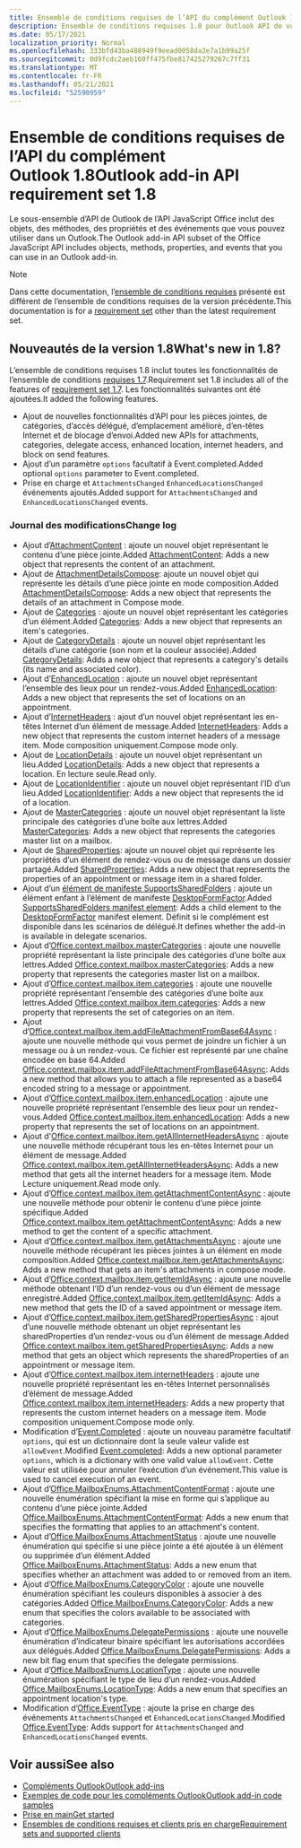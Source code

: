 ```yaml
---
title: Ensemble de conditions requises de l’API du complément Outlook 1.8
description: Ensemble de conditions requises 1.8 pour Outlook API de votre application.
ms.date: 05/17/2021
localization_priority: Normal
ms.openlocfilehash: 333bfd43ba488949f9eead0058da2e7a1b99a25f
ms.sourcegitcommit: 0d9fcdc2aeb160ff475fbe817425279267c7ff31
ms.translationtype: MT
ms.contentlocale: fr-FR
ms.lasthandoff: 05/21/2021
ms.locfileid: "52590959"
---
```

# <a name="outlook-add-in-api-requirement-set-18"></a><span data-ttu-id="fa1b5-103">Ensemble de conditions requises de l’API du complément Outlook 1.8</span><span class="sxs-lookup"><span data-stu-id="fa1b5-103">Outlook add-in API requirement set 1.8</span></span>

<span data-ttu-id="fa1b5-104">Le sous-ensemble d’API de Outlook de l’API JavaScript Office inclut des objets, des méthodes, des propriétés et des événements que vous pouvez utiliser dans un Outlook.</span><span class="sxs-lookup"><span data-stu-id="fa1b5-104">The Outlook add-in API subset of the Office JavaScript API includes objects, methods, properties, and events that you can use in an Outlook add-in.</span></span>

> [!NOTE]
> <span data-ttu-id="fa1b5-105">Dans cette documentation, l’[ensemble de conditions requises](../../requirement-sets/outlook-api-requirement-sets.md) présenté est différent de l’ensemble de conditions requises de la version précédente.</span><span class="sxs-lookup"><span data-stu-id="fa1b5-105">This documentation is for a [requirement set](../../requirement-sets/outlook-api-requirement-sets.md) other than the latest requirement set.</span></span>

## <a name="whats-new-in-18"></a><span data-ttu-id="fa1b5-106">Nouveautés de la version 1.8</span><span class="sxs-lookup"><span data-stu-id="fa1b5-106">What's new in 1.8?</span></span>

<span data-ttu-id="fa1b5-107">L’ensemble de conditions requises 1.8 inclut toutes les fonctionnalités de l’ensemble de conditions [requises 1.7](../requirement-set-1.7/outlook-requirement-set-1.7.md).</span><span class="sxs-lookup"><span data-stu-id="fa1b5-107">Requirement set 1.8 includes all of the features of [requirement set 1.7](../requirement-set-1.7/outlook-requirement-set-1.7.md).</span></span> <span data-ttu-id="fa1b5-108">Les fonctionnalités suivantes ont été ajoutées.</span><span class="sxs-lookup"><span data-stu-id="fa1b5-108">It added the following features.</span></span>

- <span data-ttu-id="fa1b5-109">Ajout de nouvelles fonctionnalités d’API pour les pièces jointes, de catégories, d’accès délégué, d’emplacement amélioré, d’en-têtes Internet et de blocage d’envoi.</span><span class="sxs-lookup"><span data-stu-id="fa1b5-109">Added new APIs for attachments, categories, delegate access, enhanced location, internet headers, and block on send features.</span></span>
- <span data-ttu-id="fa1b5-110">Ajout d’un paramètre `options` facultatif à Event.completed.</span><span class="sxs-lookup"><span data-stu-id="fa1b5-110">Added optional `options` parameter to Event.completed.</span></span>
- <span data-ttu-id="fa1b5-111">Prise en charge et `AttachmentsChanged` `EnhancedLocationsChanged` événements ajoutés.</span><span class="sxs-lookup"><span data-stu-id="fa1b5-111">Added support for `AttachmentsChanged` and `EnhancedLocationsChanged` events.</span></span>

### <a name="change-log"></a><span data-ttu-id="fa1b5-112">Journal des modifications</span><span class="sxs-lookup"><span data-stu-id="fa1b5-112">Change log</span></span>

- <span data-ttu-id="fa1b5-113">Ajout d’[AttachmentContent](/javascript/api/outlook/office.attachmentcontent?view=outlook-js-1.8&preserve-view=true) : ajoute un nouvel objet représentant le contenu d’une pièce jointe.</span><span class="sxs-lookup"><span data-stu-id="fa1b5-113">Added [AttachmentContent](/javascript/api/outlook/office.attachmentcontent?view=outlook-js-1.8&preserve-view=true): Adds a new object that represents the content of an attachment.</span></span>
- <span data-ttu-id="fa1b5-114">Ajout de [AttachmentDetailsCompose](/javascript/api/outlook/office.attachmentdetailscompose?view=outlook-js-1.8&preserve-view=true): ajoute un nouvel objet qui représente les détails d’une pièce jointe en mode composition.</span><span class="sxs-lookup"><span data-stu-id="fa1b5-114">Added [AttachmentDetailsCompose](/javascript/api/outlook/office.attachmentdetailscompose?view=outlook-js-1.8&preserve-view=true): Adds a new object that represents the details of an attachment in Compose mode.</span></span>
- <span data-ttu-id="fa1b5-115">Ajout de [Categories](/javascript/api/outlook/office.categories?view=outlook-js-1.8&preserve-view=true) : ajoute un nouvel objet représentant les catégories d’un élément.</span><span class="sxs-lookup"><span data-stu-id="fa1b5-115">Added [Categories](/javascript/api/outlook/office.categories?view=outlook-js-1.8&preserve-view=true): Adds a new object that represents an item's categories.</span></span>
- <span data-ttu-id="fa1b5-116">Ajout de [CategoryDetails](/javascript/api/outlook/office.categorydetails?view=outlook-js-1.8&preserve-view=true) : ajoute un nouvel objet représentant les détails d’une catégorie (son nom et la couleur associée).</span><span class="sxs-lookup"><span data-stu-id="fa1b5-116">Added [CategoryDetails](/javascript/api/outlook/office.categorydetails?view=outlook-js-1.8&preserve-view=true): Adds a new object that represents a category's details (its name and associated color).</span></span>
- <span data-ttu-id="fa1b5-117">Ajout d’[EnhancedLocation](/javascript/api/outlook/office.enhancedlocation?view=outlook-js-1.8&preserve-view=true) : ajoute un nouvel objet représentant l’ensemble des lieux pour un rendez-vous.</span><span class="sxs-lookup"><span data-stu-id="fa1b5-117">Added [EnhancedLocation](/javascript/api/outlook/office.enhancedlocation?view=outlook-js-1.8&preserve-view=true): Adds a new object that represents the set of locations on an appointment.</span></span>
- <span data-ttu-id="fa1b5-118">Ajout d’[InternetHeaders](/javascript/api/outlook/office.internetheaders?view=outlook-js-1.8&preserve-view=true) : ajout d’un nouvel objet représentant les en-têtes Internet d’un élément de message.</span><span class="sxs-lookup"><span data-stu-id="fa1b5-118">Added [InternetHeaders](/javascript/api/outlook/office.internetheaders?view=outlook-js-1.8&preserve-view=true): Adds a new object that represents the custom internet headers of a message item.</span></span> <span data-ttu-id="fa1b5-119">Mode composition uniquement.</span><span class="sxs-lookup"><span data-stu-id="fa1b5-119">Compose mode only.</span></span>
- <span data-ttu-id="fa1b5-120">Ajout de [LocationDetails](/javascript/api/outlook/office.locationdetails?view=outlook-js-1.8&preserve-view=true) : ajoute un nouvel objet représentant un lieu.</span><span class="sxs-lookup"><span data-stu-id="fa1b5-120">Added [LocationDetails](/javascript/api/outlook/office.locationdetails?view=outlook-js-1.8&preserve-view=true): Adds a new object that represents a location.</span></span> <span data-ttu-id="fa1b5-121">En lecture seule.</span><span class="sxs-lookup"><span data-stu-id="fa1b5-121">Read only.</span></span>
- <span data-ttu-id="fa1b5-122">Ajout de [LocationIdentifier](/javascript/api/outlook/office.locationidentifier?view=outlook-js-1.8&preserve-view=true) : ajoute un nouvel objet représentant l’ID d’un lieu.</span><span class="sxs-lookup"><span data-stu-id="fa1b5-122">Added [LocationIdentifier](/javascript/api/outlook/office.locationidentifier?view=outlook-js-1.8&preserve-view=true): Adds a new object that represents the id of a location.</span></span>
- <span data-ttu-id="fa1b5-123">Ajout de [MasterCategories](/javascript/api/outlook/office.mastercategories?view=outlook-js-1.8&preserve-view=true) : ajoute un nouvel objet représentant la liste principale des catégories d’une boîte aux lettres.</span><span class="sxs-lookup"><span data-stu-id="fa1b5-123">Added [MasterCategories](/javascript/api/outlook/office.mastercategories?view=outlook-js-1.8&preserve-view=true): Adds a new object that represents the categories master list on a mailbox.</span></span>
- <span data-ttu-id="fa1b5-124">Ajout de [SharedProperties](/javascript/api/outlook/office.sharedproperties?view=outlook-js-1.8&preserve-view=true): ajoute un nouvel objet qui représente les propriétés d’un élément de rendez-vous ou de message dans un dossier partagé.</span><span class="sxs-lookup"><span data-stu-id="fa1b5-124">Added [SharedProperties](/javascript/api/outlook/office.sharedproperties?view=outlook-js-1.8&preserve-view=true): Adds a new object that represents the properties of an appointment or message item in a shared folder.</span></span>
- <span data-ttu-id="fa1b5-125">Ajout d’un [élément de manifeste SupportsSharedFolders](../../manifest/supportssharedfolders.md) : ajoute un élément enfant à l’élément de manifeste [DesktopFormFactor](../../manifest/desktopformfactor.md).</span><span class="sxs-lookup"><span data-stu-id="fa1b5-125">Added [SupportsSharedFolders manifest element](../../manifest/supportssharedfolders.md): Adds a child element to the [DesktopFormFactor](../../manifest/desktopformfactor.md) manifest element.</span></span> <span data-ttu-id="fa1b5-126">Définit si le complément est disponible dans les scénarios de délégué.</span><span class="sxs-lookup"><span data-stu-id="fa1b5-126">It defines whether the add-in is available in delegate scenarios.</span></span>
- <span data-ttu-id="fa1b5-127">Ajout d’[Office.context.mailbox.masterCategories](office.context.mailbox.md#properties) : ajoute une nouvelle propriété représentant la liste principale des catégories d’une boîte aux lettres.</span><span class="sxs-lookup"><span data-stu-id="fa1b5-127">Added [Office.context.mailbox.masterCategories](office.context.mailbox.md#properties): Adds a new property that represents the categories master list on a mailbox.</span></span>
- <span data-ttu-id="fa1b5-128">Ajout d’[Office.context.mailbox.item.categories](office.context.mailbox.item.md#properties) : ajoute une nouvelle propriété représentant l’ensemble des catégories d’une boîte aux lettres.</span><span class="sxs-lookup"><span data-stu-id="fa1b5-128">Added [Office.context.mailbox.item.categories](office.context.mailbox.item.md#properties): Adds a new property that represents the set of categories on an item.</span></span>
- <span data-ttu-id="fa1b5-129">Ajout d’[Office.context.mailbox.item.addFileAttachmentFromBase64Async](office.context.mailbox.item.md#methods) : ajoute une nouvelle méthode qui vous permet de joindre un fichier à un message ou à un rendez-vous. Ce fichier est représenté par une chaîne encodée en base 64.</span><span class="sxs-lookup"><span data-stu-id="fa1b5-129">Added [Office.context.mailbox.item.addFileAttachmentFromBase64Async](office.context.mailbox.item.md#methods): Adds a new method that allows you to attach a file represented as a base64 encoded string to a message or appointment.</span></span>
- <span data-ttu-id="fa1b5-130">Ajout d’[Office.context.mailbox.item.enhancedLocation](office.context.mailbox.item.md#properties) : ajoute une nouvelle propriété représentant l’ensemble des lieux pour un rendez-vous.</span><span class="sxs-lookup"><span data-stu-id="fa1b5-130">Added [Office.context.mailbox.item.enhancedLocation](office.context.mailbox.item.md#properties): Adds a new property that represents the set of locations on an appointment.</span></span>
- <span data-ttu-id="fa1b5-131">Ajout d'[Office.context.mailbox.item.getAllInternetHeadersAsync](office.context.mailbox.item.md#methods) : ajoute une nouvelle méthode récupérant tous les en-têtes Internet pour un élément de message.</span><span class="sxs-lookup"><span data-stu-id="fa1b5-131">Added [Office.context.mailbox.item.getAllInternetHeadersAsync](office.context.mailbox.item.md#methods): Adds a new method that gets all the internet headers for a message item.</span></span> <span data-ttu-id="fa1b5-132">Mode Lecture uniquement.</span><span class="sxs-lookup"><span data-stu-id="fa1b5-132">Read mode only.</span></span>
- <span data-ttu-id="fa1b5-133">Ajout d’[Office.context.mailbox.item.getAttachmentContentAsync](office.context.mailbox.item.md#methods) : ajoute une nouvelle méthode pour obtenir le contenu d’une pièce jointe spécifique.</span><span class="sxs-lookup"><span data-stu-id="fa1b5-133">Added [Office.context.mailbox.item.getAttachmentContentAsync](office.context.mailbox.item.md#methods): Adds a new method to get the content of a specific attachment.</span></span>
- <span data-ttu-id="fa1b5-134">Ajout d’[Office.context.mailbox.item.getAttachmentsAsync](office.context.mailbox.item.md#methods) : ajoute une nouvelle méthode récupérant les pièces jointes à un élément en mode composition.</span><span class="sxs-lookup"><span data-stu-id="fa1b5-134">Added [Office.context.mailbox.item.getAttachmentsAsync](office.context.mailbox.item.md#methods): Adds a new method that gets an item's attachments in compose mode.</span></span>
- <span data-ttu-id="fa1b5-135">Ajout d’[Office.context.mailbox.item.getItemIdAsync](office.context.mailbox.item.md#methods) : ajoute une nouvelle méthode obtenant l’ID d’un rendez-vous ou d’un élément de message enregistré.</span><span class="sxs-lookup"><span data-stu-id="fa1b5-135">Added [Office.context.mailbox.item.getItemIdAsync](office.context.mailbox.item.md#methods): Adds a new method that gets the ID of a saved appointment or message item.</span></span>
- <span data-ttu-id="fa1b5-136">Ajout d’[Office.context.mailbox.item.getSharedPropertiesAsync](office.context.mailbox.item.md#methods) : ajout d’une nouvelle méthode obtenant un objet représentant les sharedProperties d’un rendez-vous ou d’un élément de message.</span><span class="sxs-lookup"><span data-stu-id="fa1b5-136">Added [Office.context.mailbox.item.getSharedPropertiesAsync](office.context.mailbox.item.md#methods): Adds a new method that gets an object which represents the sharedProperties of an appointment or message item.</span></span>
- <span data-ttu-id="fa1b5-137">Ajout d’[Office.context.mailbox.item.internetHeaders](office.context.mailbox.item.md#properties) : ajoute une nouvelle propriété représentant les en-têtes Internet personnalisés d’élément de message.</span><span class="sxs-lookup"><span data-stu-id="fa1b5-137">Added [Office.context.mailbox.item.internetHeaders](office.context.mailbox.item.md#properties): Adds a new property that represents the custom internet headers on a message item.</span></span> <span data-ttu-id="fa1b5-138">Mode composition uniquement.</span><span class="sxs-lookup"><span data-stu-id="fa1b5-138">Compose mode only.</span></span>
- <span data-ttu-id="fa1b5-139">Modification d’[Event.Completed](/javascript/api/office/office.addincommands.event#completed-options-) : ajoute un nouveau paramètre facultatif `options`, qui est un dictionnaire dont la seule valeur valide est `allowEvent`.</span><span class="sxs-lookup"><span data-stu-id="fa1b5-139">Modified [Event.completed](/javascript/api/office/office.addincommands.event#completed-options-): Adds a new optional parameter `options`, which is a dictionary with one valid value `allowEvent`.</span></span> <span data-ttu-id="fa1b5-140">Cette valeur est utilisée pour annuler l’exécution d’un événement.</span><span class="sxs-lookup"><span data-stu-id="fa1b5-140">This value is used to cancel execution of an event.</span></span>
- <span data-ttu-id="fa1b5-141">Ajout d’[Office.MailboxEnums.AttachmentContentFormat](/javascript/api/outlook/office.mailboxenums.attachmentcontentformat?view=outlook-js-1.8&preserve-view=true) : ajoute une nouvelle énumération spécifiant la mise en forme qui s’applique au contenu d’une pièce jointe.</span><span class="sxs-lookup"><span data-stu-id="fa1b5-141">Added [Office.MailboxEnums.AttachmentContentFormat](/javascript/api/outlook/office.mailboxenums.attachmentcontentformat?view=outlook-js-1.8&preserve-view=true): Adds a new enum that specifies the formatting that applies to an attachment's content.</span></span>
- <span data-ttu-id="fa1b5-142">Ajout d’[Office.MailboxEnums.AttachmentStatus](/javascript/api/outlook/office.mailboxenums.attachmentstatus?view=outlook-js-1.8&preserve-view=true) : ajoute une nouvelle énumération qui spécifie si une pièce jointe a été ajoutée à un élément ou supprimée d’un élément.</span><span class="sxs-lookup"><span data-stu-id="fa1b5-142">Added [Office.MailboxEnums.AttachmentStatus](/javascript/api/outlook/office.mailboxenums.attachmentstatus?view=outlook-js-1.8&preserve-view=true): Adds a new enum that specifies whether an attachment was added to or removed from an item.</span></span>
- <span data-ttu-id="fa1b5-143">Ajout d’[Office.MailboxEnums.CategoryColor](/javascript/api/outlook/office.mailboxenums.categorycolor?view=outlook-js-1.8&preserve-view=true) : ajoute une nouvelle énumération spécifiant les couleurs disponibles à associer à des catégories.</span><span class="sxs-lookup"><span data-stu-id="fa1b5-143">Added [Office.MailboxEnums.CategoryColor](/javascript/api/outlook/office.mailboxenums.categorycolor?view=outlook-js-1.8&preserve-view=true): Adds a new enum that specifies the colors available to be associated with categories.</span></span>
- <span data-ttu-id="fa1b5-144">Ajout d’[Office.MailboxEnums.DelegatePermissions](/javascript/api/outlook/office.mailboxenums.delegatepermissions?view=outlook-js-1.8&preserve-view=true) : ajoute une nouvelle énumération d’indicateur binaire spécifiant les autorisations accordées aux délégués.</span><span class="sxs-lookup"><span data-stu-id="fa1b5-144">Added [Office.MailboxEnums.DelegatePermissions](/javascript/api/outlook/office.mailboxenums.delegatepermissions?view=outlook-js-1.8&preserve-view=true): Adds a new bit flag enum that specifies the delegate permissions.</span></span>
- <span data-ttu-id="fa1b5-145">Ajout d’[Office.MailboxEnums.LocationType](/javascript/api/outlook/office.mailboxenums.locationtype?view=outlook-js-1.8&preserve-view=true) : ajoute une nouvelle énumération spécifiant le type de lieu d’un rendez-vous.</span><span class="sxs-lookup"><span data-stu-id="fa1b5-145">Added [Office.MailboxEnums.LocationType](/javascript/api/outlook/office.mailboxenums.locationtype?view=outlook-js-1.8&preserve-view=true): Adds a new enum that specifies an appointment location's type.</span></span>
- <span data-ttu-id="fa1b5-146">Modification d’[Office.EventType](/javascript/api/office/office.eventtype) : ajoute la prise en charge des événements `AttachmentsChanged` et `EnhancedLocationsChanged`.</span><span class="sxs-lookup"><span data-stu-id="fa1b5-146">Modified [Office.EventType](/javascript/api/office/office.eventtype): Adds support for `AttachmentsChanged` and `EnhancedLocationsChanged` events.</span></span>

## <a name="see-also"></a><span data-ttu-id="fa1b5-147">Voir aussi</span><span class="sxs-lookup"><span data-stu-id="fa1b5-147">See also</span></span>

- [<span data-ttu-id="fa1b5-148">Compléments Outlook</span><span class="sxs-lookup"><span data-stu-id="fa1b5-148">Outlook add-ins</span></span>](../../../outlook/outlook-add-ins-overview.md)
- [<span data-ttu-id="fa1b5-149">Exemples de code pour les compléments Outlook</span><span class="sxs-lookup"><span data-stu-id="fa1b5-149">Outlook add-in code samples</span></span>](https://developer.microsoft.com/outlook/gallery/?filterBy=Outlook,Samples,Add-ins)
- [<span data-ttu-id="fa1b5-150">Prise en main</span><span class="sxs-lookup"><span data-stu-id="fa1b5-150">Get started</span></span>](../../../quickstarts/outlook-quickstart.md)
- [<span data-ttu-id="fa1b5-151">Ensembles de conditions requises et clients pris en charge</span><span class="sxs-lookup"><span data-stu-id="fa1b5-151">Requirement sets and supported clients</span></span>](../../requirement-sets/outlook-api-requirement-sets.md)
